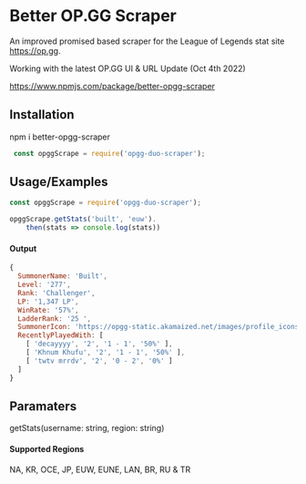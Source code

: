 
# Better OP.GG Scraper

An improved promised based scraper for the League of Legends stat site <https://op.gg>.

Working with the latest OP.GG UI & URL Update (Oct 4th 2022)

https://www.npmjs.com/package/better-opgg-scraper

## Installation

npm i better-opgg-scraper

```javascript
 const opggScrape = require('opgg-duo-scraper'); 
```

## Usage/Examples

```javascript
const opggScrape = require('opgg-duo-scraper');

opggScrape.getStats('built', 'euw').
    then(stats => console.log(stats))   
```

#### Output

```javascript
{
  SummonerName: 'Built',
  Level: '277',
  Rank: 'Challenger',
  LP: '1,347 LP',
  WinRate: '57%',
  LadderRank: '25 ',
  SummonerIcon: 'https://opgg-static.akamaized.net/images/profile_icons/profileIcon3901.jpg?image=q_auto&image=q_auto,f_png,w_auto&v=1665153311871',
  RecentlyPlayedWith: [
    [ 'decayyyy', '2', '1 - 1', '50%' ],
    [ 'Khnum Khufu', '2', '1 - 1', '50%' ],
    [ 'twtv mrrdv', '2', '0 - 2', '0%' ]
  ]
}
```

## Paramaters

getStats(username: string, region: string)

#### Supported Regions

NA, KR, OCE, JP, EUW, EUNE, LAN, BR, RU & TR
